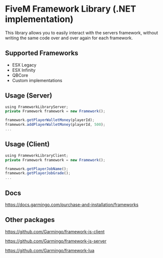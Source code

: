 # FiveM Framework Library (.NET implementation)
This library allows you to easily interact with the servers framework, without writing the same code over and over again for each framework.

## Supported Frameworks
 * ESX Legacy
 * ESX Infinity
 * QBCore
 * Custom implementations

## Usage (Server)
```typescript
using FrameworkLibraryServer;
private Framework framework = new Framework();

framework.getPlayerWalletMoney(playerId);
framework.addPlayerWalletMoney(playerId, 500);
...
```

## Usage (Client)
```typescript
using FrameworkLibraryClient;
private Framework framework = new Framework();

framework.getPlayerJobName();
framework.getPlayerJobGrade();
...
```

## Docs
https://docs.garmingo.com/purchase-and-installation/frameworks

## Other packages

https://github.com/Garmingo/framework-js-client

https://github.com/Garmingo/framework-js-server

https://github.com/Garmingo/framework-lua

